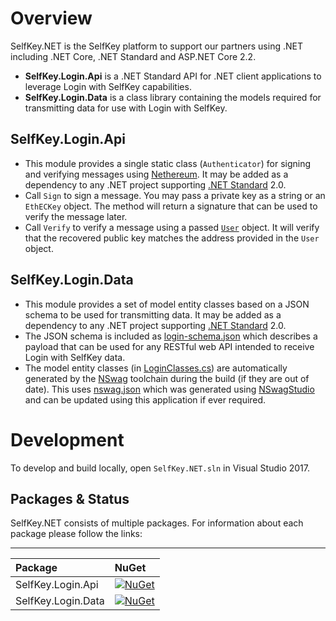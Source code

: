 # Overview

SelfKey.NET is the SelfKey platform to support our partners using .NET including .NET Core, .NET Standard and ASP.NET Core 2.2.

 * **SelfKey.Login.Api** is a .NET Standard API for .NET client applications to leverage Login with SelfKey capabilities.
 * **SelfKey.Login.Data** is a class library containing the models required for transmitting data for use with Login with SelfKey.

## SelfKey.Login.Api

 * This module provides a single static class (`Authenticator`) for signing and verifying messages using [Nethereum](https://nethereum.com/).  It may be added as a dependency to any .NET project supporting [.NET Standard](https://docs.microsoft.com/en-us/dotnet/standard/net-standard) 2.0.
 * Call `Sign` to sign a message.  You may pass a private key as a string or an `EthECKey` object.  The method will return a signature that can be used to verify the message later.
 * Call `Verify` to verify a message using a passed [`User`](SelfKey.Login.Data/Models/User.Entity.cs) object.  It will verify that the recovered public key matches the address provided in the `User` object.
 
## SelfKey.Login.Data

 * This module provides a set of model entity classes based on a JSON schema to be used for transmitting data.  It may be added as a dependency to any .NET project supporting [.NET Standard](https://docs.microsoft.com/en-us/dotnet/standard/net-standard) 2.0.
 * The JSON schema is included as [login-schema.json](SelfKey.Login.Data/login-schema.json) which describes a payload that can be used for any RESTful web API intended to receive Login with SelfKey data.
 * The model entity classes (in [LoginClasses.cs](SelfKey.Login.Data/Models/LoginClasses.cs)) are automatically generated by the [NSwag](https://github.com/RSuter/NSwag) toolchain during the build (if they are out of date).  This uses [nswag.json](SelfKey.Login.Data/nswag.json) which was generated using [NSwagStudio](https://github.com/RSuter/NSwag/wiki/NSwagStudio) and can be updated using this application if ever required.

# Development

To develop and build locally, open `SelfKey.NET.sln` in Visual Studio 2017.

## Packages & Status

SelfKey.NET consists of multiple packages.  For information about each package please follow the links:

---
Package | NuGet
:-------- | :---------
SelfKey.Login.Api | [![NuGet](https://img.shields.io/nuget/v/SelfKey.Login.Api.svg)](https://www.nuget.org/packages/SelfKey.Login.Api)
SelfKey.Login.Data | [![NuGet](https://img.shields.io/nuget/v/SelfKey.Login.Data.svg)](https://www.nuget.org/packages/SelfKey.Login.Data)